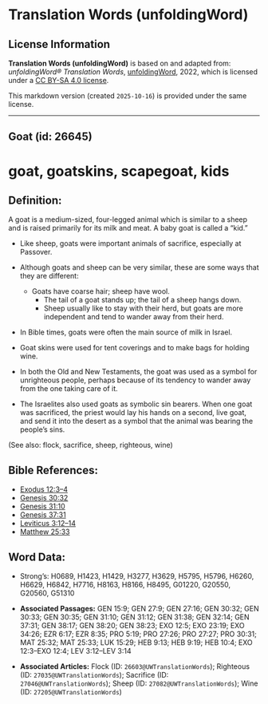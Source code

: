 # Translation Words (unfoldingWord)

## License Information

**Translation Words (unfoldingWord)** is based on and adapted from: _unfoldingWord® Translation Words_, [unfoldingWord](https://unfoldingword.org/utw), 2022, which is licensed under a [CC BY-SA 4.0 license](https://creativecommons.org/licenses/by-sa/4.0/legalcode.en).

This markdown version (created `2025-10-16`) is provided under the same license.



--------------------------------

## Goat (id: 26645)

goat, goatskins, scapegoat, kids
================================

Definition:
-----------

A goat is a medium\-sized, four\-legged animal which is similar to a sheep and is raised primarily for its milk and meat. A baby goat is called a “kid.”

* Like sheep, goats were important animals of sacrifice, especially at Passover.
* Although goats and sheep can be very similar, these are some ways that they are different:

    + Goats have coarse hair; sheep have wool.
        + The tail of a goat stands up; the tail of a sheep hangs down.
        + Sheep usually like to stay with their herd, but goats are more independent and tend to wander away from their herd.
* In Bible times, goats were often the main source of milk in Israel.
* Goat skins were used for tent coverings and to make bags for holding wine.
* In both the Old and New Testaments, the goat was used as a symbol for unrighteous people, perhaps because of its tendency to wander away from the one taking care of it.
* The Israelites also used goats as symbolic sin bearers. When one goat was sacrificed, the priest would lay his hands on a second, live goat, and send it into the desert as a symbol that the animal was bearing the people’s sins.

(See also: flock, sacrifice, sheep, righteous, wine)

Bible References:
-----------------

* [Exodus 12:3–4](https://ref.ly/Exod12:3-Exod12:4)
* [Genesis 30:32](https://ref.ly/Gen30:32)
* [Genesis 31:10](https://ref.ly/Gen31:10)
* [Genesis 37:31](https://ref.ly/Gen37:31)
* [Leviticus 3:12–14](https://ref.ly/Lev3:12-Lev3:14)
* [Matthew 25:33](https://ref.ly/Matt25:33)

Word Data:
----------

* Strong’s: H0689, H1423, H1429, H3277, H3629, H5795, H5796, H6260, H6629, H6842, H7716, H8163, H8166, H8495, G01220, G20550, G20560, G51310

* **Associated Passages:** GEN 15:9; GEN 27:9; GEN 27:16; GEN 30:32; GEN 30:33; GEN 30:35; GEN 31:10; GEN 31:12; GEN 31:38; GEN 32:14; GEN 37:31; GEN 38:17; GEN 38:20; GEN 38:23; EXO 12:5; EXO 23:19; EXO 34:26; EZR 6:17; EZR 8:35; PRO 5:19; PRO 27:26; PRO 27:27; PRO 30:31; MAT 25:32; MAT 25:33; LUK 15:29; HEB 9:13; HEB 9:19; HEB 10:4; EXO 12:3–EXO 12:4; LEV 3:12–LEV 3:14
* **Associated Articles:** Flock (ID: `26603@UWTranslationWords`); Righteous (ID: `27035@UWTranslationWords`); Sacrifice (ID: `27046@UWTranslationWords`); Sheep (ID: `27082@UWTranslationWords`); Wine (ID: `27205@UWTranslationWords`)

